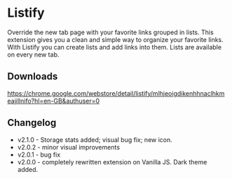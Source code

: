 # Listify

Override the new tab page with your favorite links grouped in lists.
This extension gives you a clean and simple way to organize your favorite links. With Listify you can create lists and add links into them. Lists are available on every new tab.

## Downloads
https://chrome.google.com/webstore/detail/listify/mlhjeoigdikenhhnaclhkmeajillnifo?hl=en-GB&authuser=0

## Changelog

* v2.1.0 - Storage stats added; visual bug fix; new icon.
* v2.0.2 - minor visual improvements
* v2.0.1 - bug fix
* v2.0.0 - completely rewritten extension on Vanilla JS. Dark theme added.
